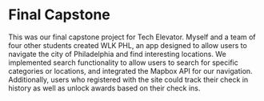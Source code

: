 # Final Capstone

This was our final capstone project for Tech Elevator. Myself and a team of four other students created WLK PHL, an app designed to allow users to navigate the city of Philadelphia and find interesting locations. We implemented search functionality to allow users to search for specific categories or locations, and integrated the Mapbox API for our navigation. Additionally, users who registered with the site could track their check in history as well as unlock awards based on their check ins. 
